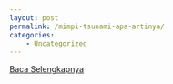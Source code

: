 ```yaml
---
layout: post
permalink: /mimpi-tsunami-apa-artinya/
categories:
    - Uncategorized
---
```


[Baca Selengkapnya](/04)